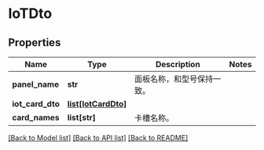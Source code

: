 # IoTDto

## Properties
Name | Type | Description | Notes
------------ | ------------- | ------------- | -------------
**panel_name** | **str** | 面板名称，和型号保持一致。 | 
**iot_card_dto** | [**list[IotCardDto]**](IotCardDto.md) |  | 
**card_names** | **list[str]** | 卡槽名称。 | 

[[Back to Model list]](../README.md#documentation-for-models) [[Back to API list]](../README.md#documentation-for-api-endpoints) [[Back to README]](../README.md)


